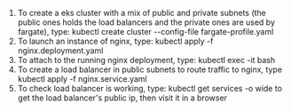 1. To create a eks cluster with a mix of public and private subnets (the public ones holds the load balancers and the private ones are used by fargate), type: kubectl create cluster --config-file fargate-profile.yaml
2. To launch an instance of nginx, type: kubectl apply -f nginx.deployment.yaml
3. To attach to the running nginx deployment, type: kubectl exec -it <nginx-pod-name-here> bash
4. To create a load balancer in public subnets to route traffic to nginx, type kubectl apply -f nginx.service.yaml
5. To check load balancer is working, type: kubectl get services -o wide to get the load balancer's public ip, then visit it in a browser